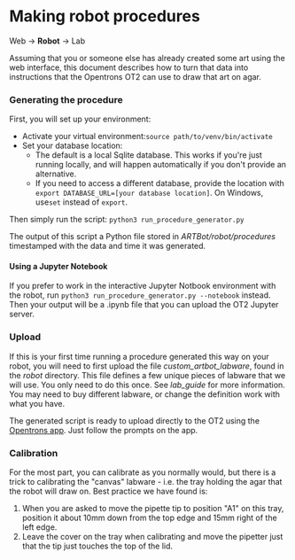 # Making robot procedures  

Web -> **Robot** -> Lab  

Assuming that you or someone else has already created some art using the web interface, this document describes how to 
turn that data into instructions that the Opentrons OT2 can use to draw that art on agar.

### Generating the procedure

First, you will set up your environment:
- Activate your virtual environment:```source path/to/venv/bin/activate```
- Set your database location:
    - The default is a local Sqlite database. This works if you're just running locally, and will happen automatically
    if you don't provide an alternative.
    - If you need to access a different database, provide the location with
    ```export DATABASE_URL=[your database location]```. On Windows, use```set``` instead of ```export```.

Then simply run the script: ```python3 run_procedure_generator.py```

The output of this script a Python file stored in _ARTBot/robot/procedures_
timestamped with the data and time it was generated.

#### Using a Jupyter Notebook
If you prefer to work in the interactive Jupyter Notbook environment with the robot, run
```python3 run_procedure_generator.py --notebook``` instead. Then your output will be a .ipynb file that you can upload
the OT2 Jupyter server.

### Upload

If this is your first time running a procedure generated this way on your robot, you will need to first upload the file
_custom_artbot_labware_, found in the _robot_ directory. This file defines a few unique pieces of labware that we will
use. You only need to do this once. See _lab_guide_ for more information. You may need to buy different labware, or
change the definition work with what you have.

The generated script is ready to upload directly to the OT2 using the [Opentrons app](www.opentrons.com).
Just follow the prompts on the app.

### Calibration

For the most part, you can calibrate as you normally would, but there is a trick to calibrating the
"canvas" labware - i.e. the tray holding the agar that the robot will draw on. Best practice we have found is:
1. When you are asked to move the pipette tip to position "A1" on this tray, position it about 10mm down from the top
edge and 15mm right of the left edge.
2. Leave the cover on the tray when calibrating and move the pipetter just that the tip just touches the top of the lid.